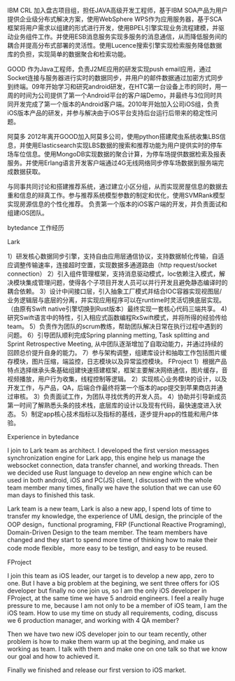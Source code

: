 IBM CRL
加入盘古项目组，担任JAVA高级开发工程师，基于IBM SOA产品为用户提供企业级分布式解决方案，使用WebSphere WPS作为应用服务器，基于SCA框架将用户需求以组建的形式进行开发，使用BPEL引擎实现业务流程建模，并驱动业务组件工作。并使用ESB消息服务实现多服务的消息通信，从而降低服务间的耦合并提高分布式部署的灵活性。使用Lucence搜索引擎实现检索服务降低数据库的负担，实现简单的数据聚合和检索功能。

GOOD 
作为Java工程师，负责J2ME应用的研发实现push email应用，通过Socket连接与服务器进行实时的数据同步，井用户的邮件数据通过加密方式同步到终端。09年开始学习和研究android研发，在HTC第一台设备上市的同时，用一周的时间为公司提供了第一个Android平台的客户端Demo，并最终与3位同时共同开发完成了第一个版本的Android客户端。2010年开始加入公司iOS组，负责iOS版本产品的研发，并参与解决由于iOS平台支持后台运行后带来的稳定性问题。

阿莫多
2012年离开GOOD加入阿莫多公司，使用python搭建爬虫系统收集LBS信息，并使用Elasticsearch实现LBS数据的搜索和推荐功能为用户提供实时的停车场车位信息。使用MongoDB实现数据的聚合计算，为停车场提供数据检索及报表服务。并使用Erlang语言开发客户端通过4G无线网络同步停车场数据到服务端完成数据获取。


与同事共同讨论和搭建推荐系统，通过建立小区分组，从而实现房屋信息的数据去重和信息的辩真工作。参与推荐系统模型参数的制定和优化，使用SVMRank模型实现房源信息的个性化推荐。
负责第一个版本的iOS客户端的开发，并负责面试和组建iOS团队。

bytedance 工作经历



Lark

1）研发核心数据同步引擎，支持自由应用层通信协议，支持数据帧化传输，自适应调整传输速率，连接超时空置，实现数据多通道路由（http request/socket connection）
2）引入组件管理框架，支持消息驱动模式，Ioc依赖注入模式，解决模块集成管理问题，使得各个子项目开发人员可以并行开发且避免静态编译时的耦合依赖。
3）设计中间接口层，引入抽象工厂模式并结合IOC容器实现视图层/业务逻辑层与底层的分离，并实现应用程序可以在runtime时灵活切换底层实现。（由原有Swift native引擎切换到Rust版本）最终实现一套核心代码三端共享。
4) 研究Swift语言中的特性，引入相应式函数编程RxSwift模式，并将所得的经验传给team。
5）负责作为团队的scrum教练，帮助团队解决日常在执行过程中遇到的问题。
6）引导团队顺利完成Spring planning metting, Task splitting and Sprint Retrospective Meeting, 从中团队逐渐增加了自取动能力，并通过持续的回顾总价提升自身的能力。
7）参与架构调整，组建库设计和抽取工作包括图片缓存模块，图片压缩，端监控，日志模块以及异常监控模块。
FProject
1）根据产品特点选择继承头条基础组建快速搭建框架，框架主要解决网络通信，图片缓存，音视频播放，用户行为收集，线程控制等逻辑。
2）实现核心业务模块的设计，以及开发工作，与产品，QA，后端合作最终将第一个版本的app提交到苹果商店并通过审核。
3）负责面试工作，为团队寻找优秀的开发人员。
4）协助并引导新成员第一时间了解熟悉头条的技术栈，底层库的设计以及现有代码，最快速度进入状态。
5）制定app核心技术指标以及指标的基线，逐步提升app的性能和用户体验。







Experience in bytedance


I join to Lark team as architect. I developed the first version messages synchronization engine for Lark app, this engine help us manage the websocket connection, data transfer channel, and working threads. Then we decided use Rust language to develop an new engine which can be used in both android, iOS and PC(JS) client, I discussed with the whole team member many times, finally we have the solution that we can use 60 man days to finished this task.


Lark team is a new team, Lark is also a new app, I spend lots of time to transfer my knowledge, the experience of UML design, the principle of the OOP design，functional programing, FRP (Functional Reactive Programing), Domain-Driven Design to the team member. The team members have changed and they start to spend more time of thinking how to make their code mode flexible， more easy to be testign, and easy to be reused.

FProject

I join this team as iOS leader, our target is to develop a new app, zero to one. But I have a big problem at the begining, we  sent three offers for iOS developer but finally no one join us, so I am the only iOS developer in FProject, at the same time we have 5 android engineers. I feel a really huge pressure to me, because I am not only to be a member of iOS team, I am the iOS team. How to use my time on study all requirements, coding, discuss we 6 production manager, and working with 4 QA member?

Then we have two new iOS developer join to our team recently, other problem is how to make them warm up at the begining, and make us working as team. I talk with them and make one on one talk so that we know our goal and how to achieved it.

Finally we finished and release our first version to iOS market.
